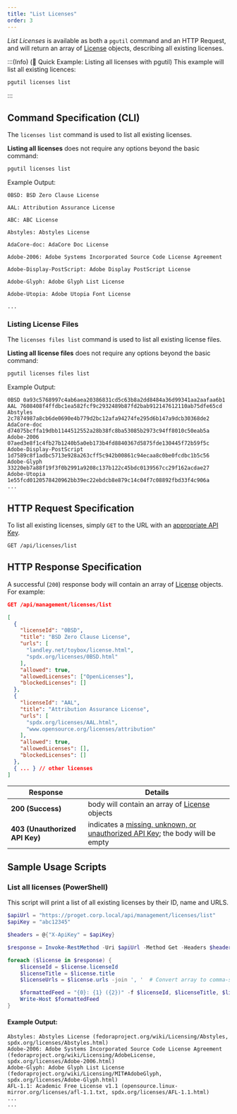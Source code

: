 ```yaml
---
title: "List Licenses"
order: 3
---
```


*List Licenses* is available as both a `pgutil` command and an HTTP Request, and will return an array of [License](/docs/proget/reference-api/proget-api-licenses#license-object) objects, describing all existing licenses.

:::(Info) (🚀 Quick Example: Listing all licenses with pgutil)
This example will list all existing licences:

```bash
pgutil licenses list
```
:::

## Command Specification (CLI)
The `licenses list` command is used to list all existing licenses.

**Listing all licenses** does not require any options beyond the basic command:

```bash
pgutil licenses list
```

Example Output:

```plaintext
0BSD: BSD Zero Clause License

AAL: Attribution Assurance License

ABC: ABC License

Abstyles: Abstyles License

AdaCore-doc: AdaCore Doc License

Adobe-2006: Adobe Systems Incorporated Source Code License Agreement

Adobe-Display-PostScript: Adobe Display PostScript License

Adobe-Glyph: Adobe Glyph List License

Adobe-Utopia: Adobe Utopia Font License

...

```

### Listing License Files
The `licenses files list` command is used to list all existing license files.

**Listing all license files** does not require any options beyond the basic command:

```bash
pgutil licenses files list
```

Example Output:

```plaintext
0BSD 0a93c5768997c4ab6aea20386831cd5c63b8a2dd8484a36d99341aa2aafaa6b1
AAL 7608408f4ffdbc1ea582fcf9c2932489b87fd2bab912147612110ab75dfe65cd
Abstyles 2c7874987a8cb6de0690e4b779d2bc12afa94274fe295d6b147a9dcb30368de2
AdaCore-doc d74075bcffa19dbb1144512552a28b38fc8ba53085b2973c94ff8010c50eab5a
Adobe-2006 07aed3e8f1c4fb27b1240b5a0eb173b4fd8840367d5875fde130445f72b59f5c
Adobe-Display-PostScript 1d7589c8f1adbc5713e928a263cff5c942b00861c94ecaa8c0be0fcdbc1b5c56
Adobe-Glyph 33220eb7a88f19f3f0b2991a9208c137b122c45bdc0139567cc29f162acdae27
Adobe-Utopia 1e55fcd0120578420962bb39ec22ebdcb8e879c14c04f7c08892fbd33f4c906a
...
```

## HTTP Request Specification
To list all existing licenses, simply `GET` to the URL with an [appropriate API Key](/docs/proget/reference-api/proget-api-licenses#authentication).

```plaintext
GET /api/licenses/list
```

## HTTP Response Specification
A successful (`200`) response body will contain an array of [License](/docs/proget/reference-api/proget-api-licenses#license-object) objects. For example:

```json
GET /api/management/licenses/list

[
  {
    "licenseId": "0BSD",
    "title": "BSD Zero Clause License",
    "urls": [
      "landley.net/toybox/license.html",
      "spdx.org/licenses/0BSD.html"
    ],
    "allowed": true,
    "allowedLicenses": ["OpenLicenses"],
    "blockedLicenses": []
  },
  {
    "licenseId": "AAL",
    "title": "Attribution Assurance License",
    "urls": [
      "spdx.org/licenses/AAL.html",
      "www.opensource.org/licenses/attribution"
    ],
    "allowed": true,
    "allowedLicenses": [],
    "blockedLicenses": []
  },
  { ... } // other licenses
]
```

| Response | Details |
|---|---|
| **200 (Success)** | body will contain an array of [License](/docs/proget/reference-api/proget-api-licenses#license-object) objects |
|  **403 (Unauthorized API Key)** | indicates a [missing, unknown, or unauthorized API Key](/docs/proget/reference-api/proget-api-licenses#authentication); the body will be empty |

## Sample Usage Scripts

### List all licenses (PowerShell)
This script will print a list of all existing licenses by their ID, name and URLS. 

```powershell
$apiUrl = "https://proget.corp.local/api/management/licenses/list"
$apiKey = "abc12345"

$headers = @{"X-ApiKey" = $apiKey}

$response = Invoke-RestMethod -Uri $apiUrl -Method Get -Headers $headers

foreach ($license in $response) {
    $licenseId = $license.licenseId
    $licenseTitle = $license.title
    $licenseUrls = $license.urls -join ', '  # Convert array to comma-separated string

    $formattedFeed = "{0}: {1} ({2})" -f $licenseId, $licenseTitle, $licenseUrls
    Write-Host $formattedFeed
}
```

#### Example Output:

```
Abstyles: Abstyles License (fedoraproject.org/wiki/Licensing/Abstyles, spdx.org/licenses/Abstyles.html)
Adobe-2006: Adobe Systems Incorporated Source Code License Agreement (fedoraproject.org/wiki/Licensing/AdobeLicense, spdx.org/licenses/Adobe-2006.html)
Adobe-Glyph: Adobe Glyph List License (fedoraproject.org/wiki/Licensing/MIT#AdobeGlyph, spdx.org/licenses/Adobe-Glyph.html)
AFL-1.1: Academic Free License v1.1 (opensource.linux-mirror.org/licenses/afl-1.1.txt, spdx.org/licenses/AFL-1.1.html)
...
...
```

